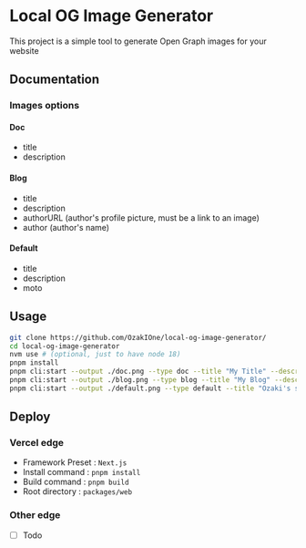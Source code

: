 # Local OG Image Generator

This project is a simple tool to generate Open Graph images for your website

## Documentation

### Images options

#### Doc

- title
- description

#### Blog

- title
- description
- authorURL (author's profile picture, must be a link to an image)
- author (author's name)

#### Default

- title
- description
- moto

## Usage

```bash
git clone https://github.com/OzakIOne/local-og-image-generator/
cd local-og-image-generator
nvm use # (optional, just to have node 18)
pnpm install
pnpm cli:start --output ./doc.png --type doc --title "My Title" --description "My description"
pnpm cli:start --output ./blog.png --type blog --title "My Blog" --description "My article" --authorURL "https://github.com/ozakione.png" --author "OzakIOne"
pnpm cli:start --output ./default.png --type default --title "Ozaki's site" --description "My website" --moto "I love coding"
```

## Deploy

### Vercel edge

- Framework Preset : `Next.js`
- Install command : `pnpm install`
- Build command : `pnpm build`
- Root directory : `packages/web`

### Other edge

- [ ] Todo
